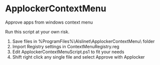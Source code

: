 # ApplockerContextMenu
Approve apps from windows context menu

Run this script at your own risk.

1. Save files in %ProgramFiles%\Alslinet\ApplockerContextMenu\ folder
2. Import Registry settings in ContextMenuRegistry.reg
3. Edit ApplockerContextMenuScript.ps1 to fit your needs
4. Shift right click any single file and select Approve with Applocker
